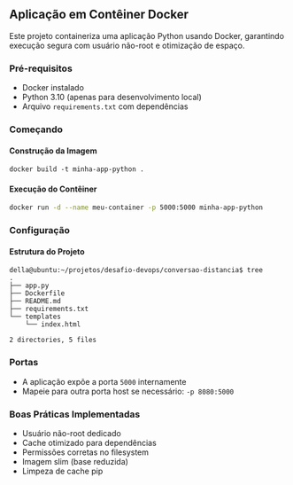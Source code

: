 ## Aplicação em Contêiner Docker

Este projeto containeriza uma aplicação Python usando Docker, garantindo execução segura com usuário não-root e otimização de espaço.

### Pré-requisitos

- Docker instalado
- Python 3.10 (apenas para desenvolvimento local)
- Arquivo `requirements.txt` com dependências

### Começando

#### Construção da Imagem

```
docker build -t minha-app-python .
```

#### Execução do Contêiner

```bash
docker run -d --name meu-container -p 5000:5000 minha-app-python
```

### Configuração

#### Estrutura do Projeto

```
della@ubuntu:~/projetos/desafio-devops/conversao-distancia$ tree
.
├── app.py
├── Dockerfile
├── README.md
├── requirements.txt
└── templates
    └── index.html

2 directories, 5 files
```

### Portas

- A aplicação expõe a porta `5000` internamente
- Mapeie para outra porta host se necessário: `-p 8080:5000`

### Boas Práticas Implementadas

- Usuário não-root dedicado  
- Cache otimizado para dependências  
- Permissões corretas no filesystem  
- Imagem slim (base reduzida)  
- Limpeza de cache pip  